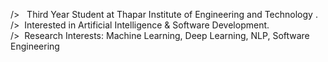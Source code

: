 <!--Intro Section-->
/>&nbsp;&nbsp; Third Year Student at Thapar Institute of Engineering and Technology .<br>
/>&nbsp;&nbsp;Interested in Artificial Intelligence & Software Development.<br>
/>&nbsp;&nbsp;Research Interests: Machine Learning, Deep Learning, NLP, Software Engineering <br>
&nbsp;&nbsp;&nbsp;&nbsp;&nbsp;&nbsp; &nbsp;&nbsp; <br>





